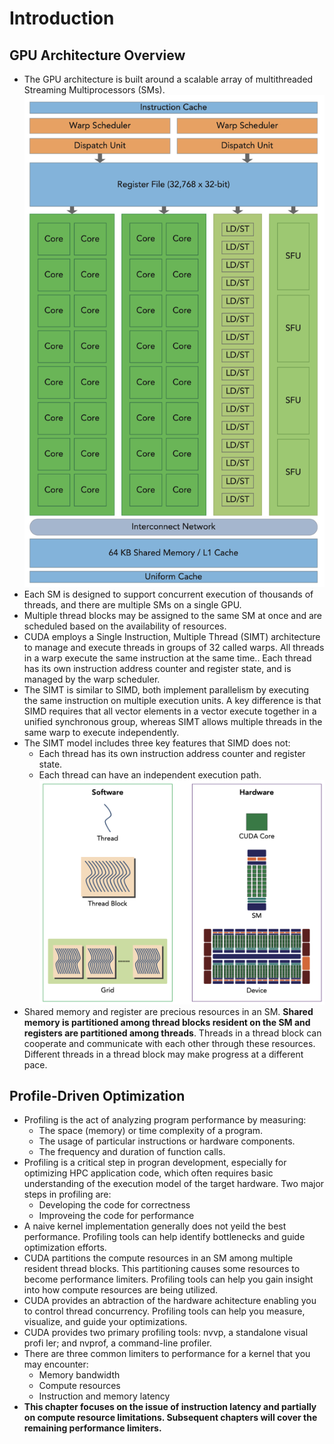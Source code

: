 # Introduction

## GPU Architecture Overview
- The GPU architecture is built around a scalable array of multithreaded Streaming Multiprocessors (SMs).
![SMArchitecture](images/SMArchitecture.png)
- Each SM is designed to support concurrent execution of thousands of threads, and there are multiple SMs on a single GPU.
- Multiple thread blocks may be assigned to the same SM at once and are scheduled based on the availability of resources.
- CUDA employs a Single Instruction, Multiple Thread (SIMT) architecture to manage and execute threads in groups of 32 called warps. All threads in a warp execute the same instruction at the same time.. Each thread has its own instruction address counter and register state, and is managed by the warp scheduler.
- The SIMT is similar to SIMD, both implement parallelism by executing the same instruction on multiple execution units. A key difference is that SIMD requires that all vector elements in a vector execute together in a unified synchronous group, whereas SIMT allows multiple threads in the same warp to execute independently.
- The SIMT model includes three key features that SIMD does not:
    - Each thread has its own instruction address counter and register state.
    - Each thread can have an independent execution path.
![Componets](images/Components.png)
- Shared memory and register are precious resources in an SM. **Shared memory is partitioned among thread blocks resident on the SM and registers are partitioned among threads**. Threads in a thread block can cooperate and communicate with each other through these resources. Different threads in a thread block may make progress at a different pace.

## Profile-Driven Optimization
- Profiling is the act of analyzing program performance by measuring:
    - The space (memory) or time complexity of a program.
    - The usage of particular instructions or hardware components.
    - The frequency and duration of function calls.
- Profiling is a critical step in progran development, especially for optimizing HPC application code, which often requires basic understanding of the execution model of the target hardware. Two major steps in profiling are:
    - Developing the code for correctness
    - Improveing the code for performance
- A naive kernel implementation generally does not yeild the best performance. Profiling tools can help identify bottlenecks and guide optimization efforts.
- CUDA partitions the compute resources in an SM among multiple resident thread blocks. This partitioning causes some resources to become performance limiters. Profiling tools can help you gain insight into how compute resources are being utilized.
- CUDA provides an abtraction of the hardware achitecture enabling you to control thread concurrency. Profiling tools can help you measure, visualize, and guide your optimizations.
- CUDA provides two primary profiling tools: nvvp, a standalone visual profi ler; and nvprof, a command-line profiler.
- There are three common limiters to performance for a kernel that you may encounter:
    - Memory bandwidth
    - Compute resources
    - Instruction and memory latency
- **This chapter focuses on the issue of instruction latency and partially on compute resource limitations. Subsequent chapters will cover the remaining performance limiters.**
